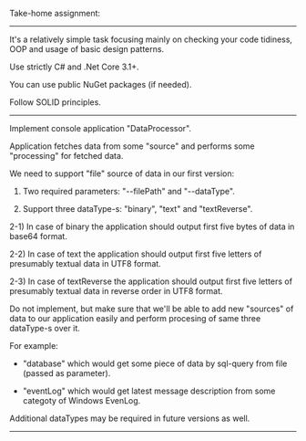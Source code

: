 

Take-home assignment:

*********************

It's a relatively simple task focusing mainly on checking your code tidiness, OOP and usage of basic design patterns.

Use strictly C# and .Net Core 3.1+.

You can use public NuGet packages (if needed).

Follow SOLID principles.



---



Implement console application "DataProcessor".

Application fetches data from some "source" and performs some "processing" for fetched data.



We need to support "file" source of data in our first version:

1) Two required parameters: "--filePath" and "--dataType".

2) Support three dataType-s: "binary", "text" and "textReverse".

2-1) In case of binary the application should output first five bytes of data in base64 format.

2-2) In case of text the application should output first five letters of presumably textual data in UTF8 format.

2-3) In case of textReverse the application should output first five letters of presumably textual data in reverse order in UTF8 format.



Do not implement, but make sure that we'll be able to add new "sources" of data to our application easily and perform procesing of same three dataType-s over it. 

For example: 

- "database" which would get some piece of data by sql-query from file (passed as parameter). 

- "eventLog" which would get latest message description from some categoty of Windows EvenLog.



Additional dataTypes may be required in future versions as well.



---

